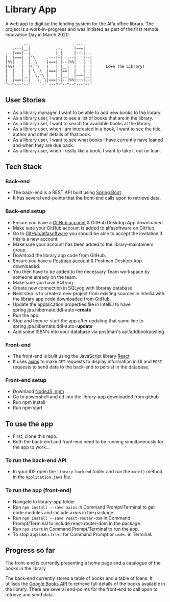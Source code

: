 # Library App

A web app to digitise the lending system for the Alfa office library. 
The project is a work-in-progress and was initiated as part of the first remote Innovation Day in March 2020.

```
       .--.                   .---.
   .---|__|           .-.     |~~~|
.--|===|--|_          |_|     |~~~|--.
|  |===|  |'\     .---!~|  .--|   |--|
|%%|   |  |.'\    |===| |--|%%|   |  |
|%%|   |  |\.'\   |   | |__|  |   |  |      Lo❤e the Library!
|  |   |  | \  \  |===| |==|  |   |  |
|  |   |__|  \.'\ |   |_|__|  |~~~|__|
|  |===|--|   \.'\|===|~|--|%%|~~~|--|
^--^---'--^    `-'`---^-^--^--^---'--'
```

## User Stories

- As a library manager, I want to be able to add new books to the library.
- As a library user, I want to see a list of books that are in the library.
- As a library user, I want to seach for available books at the library.
- As a library user, when I am interested in a book, I want to see the title, author and other details of that book.
- As a library user, I want to see what books I have currently have loaned and when they are due back.
- As a library user, when I really like a book, I want to take it out on loan.


## Tech Stack

### Back-end
- The back-end is a REST API built using [Spring Boot](https://spring.io/guides/gs/spring-boot/).
- It has several end-points that the front-end calls upon to retrieve data. 

### Back-end setup 
- Ensure you have a [GitHub account](https://github.com/) & GitHub Deskdop App downloaded.
- Make sure your GitHub account is added to alfasoftware on GitHub.
- Go to [GitHub/alfasoftware](https://github.com/alfasoftware) you should be able to accept the invitation if this is a new account.
- Make sure your account has been added to the library-maintainers group.
- Download the library app code from GitHub.
- Ensure you have a [Postman account](https://www.postman.com/downloads/) & Postman Desktop App downloaded. 
- You then have to be added to the necessary Team workspace by someone already on the team.
- Make sure you have SQLyog
- Create new connection in SQLyog with libraray database
- Next step is to create a new project from existing sources in IntelliJ with the library app code downloaded from GitHub. 
- Update the appplication.properties file in IntelliJ to have spring.jpa.hibernate.ddl-auto=**create**
- Run the app 
- Stop and then re-start the app after updating that same line to spring.jpa.hibernate.ddl-auto=**update**
- Add some ISBN's into your database via postman's api/addbookposting

### Front-end
- The front-end is built using the JavaScript library [React](https://reactjs.org/)
- It uses [axios](https://npmjs.com/package/axios) to make `GET` requests to display information in UI and `POST` requests to send data to the back-end to persist in the database.

### Front-end setup 
- Downlaod  [NodeJS, npm](https://www.npmjs.com/get-npm)
- Go to powershell and cd into the library-app downloaded from github
- Run npm install 
- Run npm start

## To use the app
- First, clone this repo.
- Both the back-end and front-end need to be running simultaneously for the app to work...   

### To run the back-end API
- In your IDE open the `library-backend` folder and run the `main()` method in the `Application.java` file.

### To run the app (front-end)
- Navigate to library-app folder
- Run `npm install --save axios` in Command Prompt/Terminal to get node modules and include axios in the package.
- Run `npm install --save react-router-dom` in Command Prompt/Terminal to include react-router-dom in the package.
- Run `npm start` in Command Prompt/Terminal to run the app.
- To stop app use `ctrl+c` for Command Prompt or `cmd+c` in Terminal.

## Progress so far

The front-end is currently presenting a home page and a catalogue of the books in the library 

The back-end currently stores a table of books and a table of loans. It utilises the [Google Books API](https://developers.google.com/books/) to retrieve full details of the books available in the library. There are several end-points for the front-end to call upon to retrieve and send data. 
